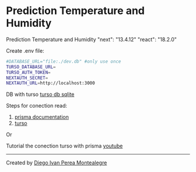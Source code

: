 # Prediction Temperature and Humidity

Prediction Temperature and Humidity 
"next": "13.4.12"  "react": "18.2.0"

Create .env file:

```bash
#DATABASE_URL="file:./dev.db" #only use once
TURSO_DATABASE_URL=
TURSO_AUTH_TOKEN=
NEXTAUTH_SECRET=
NEXTAUTH_URL=http://localhost:3000
```

DB with turso [turso db sqlite](https://turso.tech/)

Steps for conection read:
1. [prisma documentation](https://www.prisma.io/docs/orm/overview/databases/turso)
2. [turso](https://docs.turso.tech/sdk/ts/orm/prisma)

Or 

Tutorial the conection turso with prisma [youtube](https://www.youtube.com/watch?v=YajUh0gbQPE)


----

Created by [Diego Ivan Perea Montealegre](https://github.com/diegoperea20)